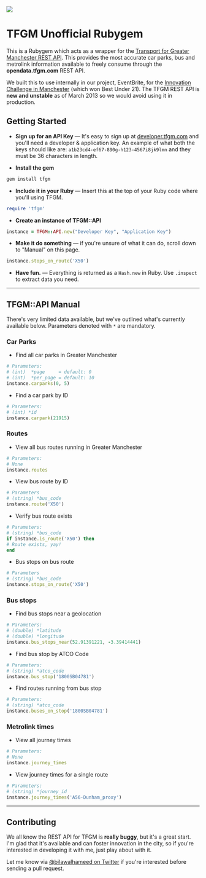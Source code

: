 ![](http://i.imgur.com/6PGUo4g.png)
# TFGM Unofficial Rubygem
This is a Rubygem which acts as a wrapper for the [Transport for Greater Manchester REST API](http://developer.tfgm.com). This provides the most accurate car parks, bus and metrolink information available to freely consume through the **opendata.tfgm.com** REST API.

We built this to use internally in our project, EventBrite, for the [Innovation Challenge in Manchester](http://futureeverything.org/summit/conference/workshops-fringe-events/innovation-challenge/) (which won Best Under 21). The TFGM REST API is **new and unstable** as of March 2013 so we would avoid using it in production.

## Getting Started
* **Sign up for an API Key** &mdash; It's easy to sign up at [developer.tfgm.com](http://developer.tfgm.com) and you'll need a developer & application key. An example of what both the keys should like are: `a1b23cd4-ef67-890g-h123-4567i8jk9lmn` and they must be 36 characters in length.

* **Install the gem**
```ruby
gem install tfgm
```
 
* **Include it in your Ruby** &mdash; Insert this at the top of your Ruby code where you'll using TFGM.
```ruby
require 'tfgm'
```

* **Create an instance of TFGM::API**
```ruby
instance = TFGM::API.new("Developer Key", "Application Key")
```

* **Make it do something** &mdash; if you're unsure of what it can do, scroll down to "Manual" on this page.
```ruby
instance.stops_on_route('X50')
```

* **Have fun.** &mdash; Everything is returned as a `Hash.new` in Ruby. Use `.inspect` to extract data you need.

-----------------

## TFGM::API Manual
There's very limited data available, but we've outlined what's currently available below. Parameters denoted with `*` are mandatory.

### Car Parks

* Find all car parks in Greater Manchester
```ruby
# Parameters:
# (int)  *page     = default: 0
# (int)  *per_page = default: 10
instance.carparks(0, 5)
```

* Find a car park by ID
```ruby
# Parameters:
# (int) *id
instance.carpark(21915)
```

### Routes

* View all bus routes running in Greater Manchester
```ruby
# Parameters:
# None
instance.routes
```

* View bus route by ID
```ruby
# Parameters
# (string) *bus_code
instance.route('X50')
```

* Verify bus route exists
```ruby
# Parameters:
# (string) *bus_code
if instance.is_route('X50') then
# Route exists, yay!
end
```

* Bus stops on bus route
```ruby
# Parameters
# (string) *bus_code
instance.stops_on_route('X50')
```

### Bus stops

* Find bus stops near a geolocation
```ruby
# Parameters:
# (double) *latitude
# (double) *longitude
instance.bus_stops_near(52.91391221, -3.39414441)
```

* Find bus stop by ATCO Code
```ruby
# Parameters:
# (string) *atco_code
instance.bus_stop('1800SB04781')
```

* Find routes running from bus stop
```ruby
# Parameters:
# (string) *atco_code
instance.buses_on_stop('1800SB04781')
```

### Metrolink times

* View all journey times
```ruby
# Parameters:
# None
instance.journey_times
```

* View journey times for a single route
```ruby
# Parameters:
# (string) *journey_id
instance.journey_times('A56-Dunham_proxy')
```

-----------------

## Contributing
We all know the REST API for TFGM is **really buggy**, but it's a great start. I'm glad that it's available and can foster innovation in the city, so if you're interested in developing it with me, just play about with it.

Let me know via [@bilawalhameed on Twitter](http://twitter.com/bilawalhameed/) if you're interested before sending a pull request.
